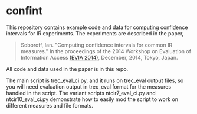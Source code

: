 confint
=======

This repository contains example code and data for computing confidence intervals for IR experiments.  The experiments
are described in the paper,

> Soboroff, Ian. "Computing confidence intervals for common IR measures." In the proceedings of the 2014 Workshop on Evaluation
> of Information Access [(EVIA 2014)](http://research.nii.ac.jp/ntcir/evia2014/), December, 2014, Tokyo, Japan.

All code and data used in the paper is in this repo.

The main script is trec_eval_ci.py, and it runs on trec_eval output files, so you will need evaluation output in 
trec_eval format for the measures handled in the script.  The variant scripts ntcir7_eval_ci.py and ntcir10_eval_ci.py
demonstrate how to easily mod the script to work on different measures and file formats.

